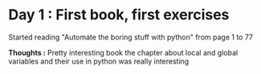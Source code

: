 # Day 1 : First book, first exercises
Started reading "Automate the boring stuff with python" from page 1 to 77

**Thoughts :** Pretty interesting book the chapter about local and global variables and their use in python was really interesting